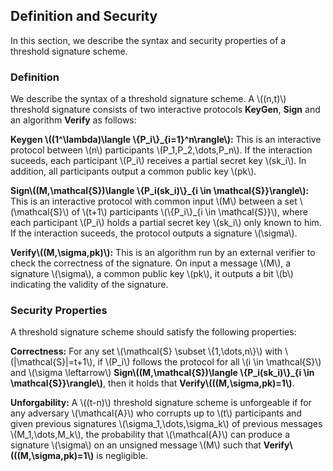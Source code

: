 ## Definition and Security

In this section, we describe the syntax and security properties of a threshold signature scheme.

### Definition

We describe the syntax of a threshold signature scheme. A \\((n,t)\\) threshold signature consists of two interactive protocols **KeyGen**, **Sign** and an algorithm **Verify** as follows: 

**Keygen \\((1^\lambda)\langle \\{P_i\\}_{i=1}^n\rangle\\):** This is an interactive protocol between \\(n\\) participants \\(P_1,P_2,\dots,P_n\\). If the interaction suceeds, each participant \\(P_i\\) receives a partial secret key \\(sk_i\\). In addition, all participants output a common public key \\(pk\\). 

**Sign\\((M,\mathcal{S})\langle \\{P_i(sk_i)\\}_{i \in \mathcal{S}}\rangle\\):** This is an interactive protocol with common input \\(M\\) between a set \\(\mathcal{S}\\) of \\(t+1\\)  participants \\(\\{P_i\\}_{i \in \mathcal{S}}\\), where each participant \\(P_i\\) holds a partial secret key \\(sk_i\\) only known to him. If the interaction suceeds, the protocol outputs a signature \\(\sigma\\).

**Verify\\((M,\sigma,pk)\\):** This is an algorithm run by an external verifier to check the correctness of the signature. On input a message \\(M\\), a signature \\(\sigma\\), a common public key \\(pk\\), it outputs a bit \\(b\\) indicating the validity of the signature.

### Security Properties

A threshold signature scheme should satisfy the following properties:

**Correctness:** For any set \\(\mathcal{S} \subset \\{1,\dots,n\\}\\) with \\(|\mathcal{S}|=t+1\\), if \\(P_i\\) follows the protocol for all \\(i \in \mathcal{S}\\) and 
\\(\sigma \leftarrow\\) **Sign\\((M,\mathcal{S})\langle \\{P_i(sk_i)\\}_{i \in \mathcal{S}}\rangle\\)**, then it holds that **Verify\\(((M,\sigma,pk)=1\\)**.

**Unforgability:** A \\((t-n)\\) threshold signature scheme is unforgeable if for any adversary \\(\mathcal{A}\\) who corrupts up to \\(t\\) participants and given previous signatures \\(\sigma_1,\dots,\sigma_k\\) of previous messages \\(M_1,\dots,M_k\\), the probability that \\(\mathcal{A}\\) can produce a signature \\(\sigma\\) on an unsigned message \\(M\\) such that **Verify\\(((M,\sigma,pk)=1\\)** is negligible.